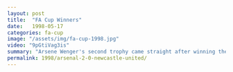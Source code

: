 ```yaml
---
layout: post
title:  "FA Cup Winners"
date:   1998-05-17
categories: fa-cup
image: "/assets/img/fa-cup-1998.jpg"
video: "9pGtiVag3is"
summary: "Arsene Wenger's second trophy came straight after winning the league as he recorded a well deserved FA Cup victory over Newcastle United. Goals from Anelka and Overmars sealed the victory and Arsenal's 7th FA Cup."
permalink: 1998/arsenal-2-0-newcastle-united/
---
```


